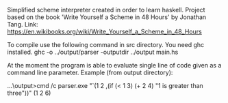 Simplified scheme interpreter created in order to learn haskell.
Project based on the book 'Write Yourself a Scheme in 48 Hours' by Jonathan Tang.
Link: https://en.wikibooks.org/wiki/Write_Yourself_a_Scheme_in_48_Hours

To compile use the following command in src directory. You need ghc installed.
ghc -o ../output/parser -outputdir ../output main.hs

At the moment the program is able to evaluate single line of code given as a command line parameter.
Example (from output directory):

...\output>cmd /c parser.exe "`(1 2 ,(if (< 1 3) (+ 2 4) \"1 is greater than three\"))"
(1 2 6)